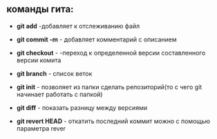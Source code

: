 ## команды гита:

* **git add** -добавляет к отслеживанию файл

* **git commit -m** - добавляет комментарий с описанием

* **git checkout** - -переход к определенной версии составленного версии комита

* **git branch** - список веток

* **git init** - позволяет из папки сделать репозиторий(то с чего git начинает работать с папкой)

* **git diff** - показать разницу между версиями

* **git revert HEAD** - откатить последний коммит можно с помощью параметра rever

